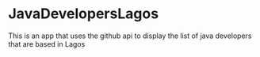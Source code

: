 # JavaDevelopersLagos
This is an app that uses the github api to display the list of java developers that are based in Lagos
